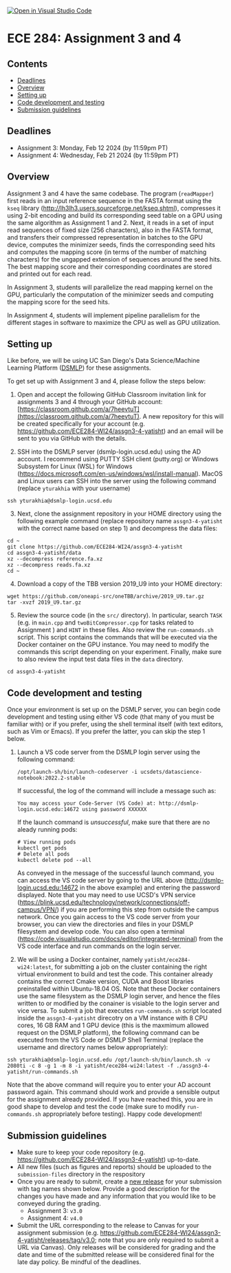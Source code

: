 [![Open in Visual Studio Code](https://classroom.github.com/assets/open-in-vscode-718a45dd9cf7e7f842a935f5ebbe5719a5e09af4491e668f4dbf3b35d5cca122.svg)](https://classroom.github.com/online_ide?assignment_repo_id=13783065&assignment_repo_type=AssignmentRepo)
# ECE 284: Assignment 3 and 4

## Contents
* [Deadlines](#deadlines)
* [Overview](#overview)
* [Setting up](#setting-up)
* [Code development and testing](#code-development-and-testing)
* [Submission guidelines](#submission-guidelines)

## Deadlines
- Assignment 3: Monday, Feb 12 2024 (by 11:59pm PT)
- Assignment 4: Wednesday, Feb 21 2024 (by 11:59pm PT)

## Overview

Assignment 3 and 4 have the same codebase. The program (`readMapper`) first reads in an input reference sequence in the FASTA format using the `kseq` library (http://lh3lh3.users.sourceforge.net/kseq.shtml), compresses it using 2-bit encoding and build its corresponding seed table on a GPU using the same algorithm as Assignment 1 and 2. Next, it reads in a set of input read sequences of fixed size (256 characters), also in the FASTA format, and transfers their compressed representation in batches to the GPU device, computes the minimizer seeds, finds the corresponding seed hits and computes the mapping score (in terms of the number of matching characters) for the ungapped extension of sequences around the seed hits. The best mapping score and their corresponding coordinates are stored and printed out for each read. 

In Assignment 3, students will parallelize the read mapping kernel on the GPU, particularly the computation of the minimizer seeds and computing the mapping score for the seed hits.

In Assignment 4, students will implement pipeline parallelism for the different stages in software to maximize the CPU as well as GPU utilization.

## Setting up

Like before, we will be using UC San Diego's Data Science/Machine Learning Platform ([DSMLP](https://blink.ucsd.edu/faculty/instruction/tech-guide/dsmlp/index.html)) for these assignments.

To get set up with Assignment 3 and 4, please follow the steps below:

1. Open and accept the following GitHub Classroom invitation link for assignments 3 and 4 through your GitHub account: [https://classroom.github.com/a/7heevtuT](https://classroom.github.com/a/7heevtuT). A new repository for this will be created specifically for your account (e.g. https://github.com/ECE284-WI24/assgn3-4-yatisht) and an email will be sent to you via GitHub with the details. 

2. SSH into the DSMLP server (dsmlp-login.ucsd.edu) using the AD account. I recommend using PUTTY SSH client (putty.org) or Windows Subsystem for Linux (WSL) for Windows (https://docs.microsoft.com/en-us/windows/wsl/install-manual). MacOS and Linux users can SSH into the server using the following command (replace `yturakhia` with your username)

```
ssh yturakhia@dsmlp-login.ucsd.edu
```

3. Next, clone the assignment repository in your HOME directory using the following example command (replace repository name `assgn3-4-yatisht` with the correct name based on step 1) and decompress the data files:
```
cd ~
git clone https://github.com/ECE284-WI24/assgn3-4-yatisht
cd assgn3-4-yatisht/data
xz --decompress reference.fa.xz
xz --decompress reads.fa.xz
cd ~
```

4. Download a copy of the TBB version 2019_U9 into your HOME directory:

```
wget https://github.com/oneapi-src/oneTBB/archive/2019_U9.tar.gz
tar -xvzf 2019_U9.tar.gz
```

5. Review the source code (in the `src/` directory). In particular, search `TASK` (e.g. in `main.cpp` and `twoBitCompressor.cpp` for tasks related to Assignment ) and `HINT` in these files. Also review the `run-commands.sh` script. This script contains the commands that will be executed via the Docker container on the GPU instance. You may need to modify the commands this script depending on your experiment. Finally, make sure to also review the input test data files in the `data` directory. 
```
cd assgn3-4-yatisht
```

## Code development and testing

Once your environment is set up on the DSMLP server, you can begin code development and testing using either VS code (that many of you must be familiar with) or if you prefer, using the shell terminal itself (with text editors, such as Vim or Emacs). If you prefer the latter, you can skip the step 1 below.

1. Launch a VS code server from the DSMLP login server using the following command:
   ```
   /opt/launch-sh/bin/launch-codeserver -i ucsdets/datascience-notebook:2022.2-stable
   ```
   If successful, the log of the command will include a message such as:
   ```
   You may access your Code-Server (VS Code) at: http://dsmlp-login.ucsd.edu:14672 using password XXXXXX
   ```
   If the launch command is *unsuccessful*, make sure that there are no aleady running pods:
   ```
   # View running pods
   kubectl get pods
   # Delete all pods
   kubectl delete pod --all
   ```
   As conveyed in the message of the successful launch command, you can access the VS code server by going to the URL above (http://dsmlp-login.ucsd.edu:14672 in the above example) and entering the password displayed. Note that you may need to use UCSD's VPN service (https://blink.ucsd.edu/technology/network/connections/off-campus/VPN/) if you are performing this step from outside the campus network. Once you gain access to the VS code server from your browser, you can view the directories and files in your DSMLP filesystem and develop code. You can also open a terminal (https://code.visualstudio.com/docs/editor/integrated-terminal) from the VS code interface and run commands on the login server.

2. We will be using a Docker container, namely `yatisht/ece284-wi24:latest`, for submitting a job on the cluster containing the right virtual environment to build and test the code. This container already contains the correct Cmake version, CUDA and Boost libraries preinstalled within Ubuntu-18.04 OS. Note that these Docker containers use the same filesystem as the DSMLP login server, and hence the files written to or modified by the conainer is visiable to the login server and vice versa. To submit a job that executes `run-commands.sh` script located inside the `assgn3-4-yatisht` direcotry on a VM instance with 8 CPU cores, 16 GB RAM and 1 GPU device (this is the maxmimum allowed request on the DSMLP platform), the following command can be executed from the VS Code or DSMLP Shell Terminal (replace the username and directory names below appropriately):

```
ssh yturakhia@dsmlp-login.ucsd.edu /opt/launch-sh/bin/launch.sh -v 2080ti -c 8 -g 1 -m 8 -i yatisht/ece284-wi24:latest -f ./assgn3-4-yatisht/run-commands.sh
```
Note that the above command will require you to enter your AD account password again. This command should work and provide a sensible output for the assignment already provided. If you have reached this, you are in good shape to develop and test the code (make sure to modify `run-commands.sh` appropriately before testing). Happy code development! 

## Submission guidelines

* Make sure to keep your code repository (e.g. https://github.com/ECE284-WI24/assgn3-4-yatisht) up-to-date.
* All new files (such as figures and reports) should be uploaded to the `submission-files` directory in the respository
* Once you are ready to submit, create a [new release](https://docs.github.com/en/repositories/releasing-projects-on-github/managing-releases-in-a-repository#creating-a-release) for your submission with tag names shown below. Provide a good description for the changes you have made and any information that you would like to be conveyed during the grading. 
  * Assignment 3: `v3.0`
  * Assignment 4: `v4.0`
* Submit the URL corresponding to the release to Canvas for your assignment submission (e.g. https://github.com/ECE284-WI24/assgn3-4-yatisht/releases/tag/v3.0; note that you are only required to submit a URL via Canvas). Only releases will be considered for grading and the date and time of the submitted release will be considered final for the late day policy. Be mindful of the deadlines.
